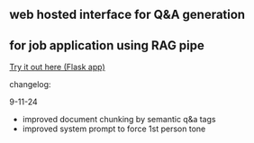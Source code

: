 ## web hosted interface for Q&A generation
## for job application using RAG pipe

<p>
  <a href='https://application-answer-generator-wxo6nxdvpq-uk.a.run.app/'>
    Try it out here (Flask app)
  </a>
</p>

changelog:

9-11-24
- improved document chunking by semantic q&a tags
- improved system prompt to force 1st person tone